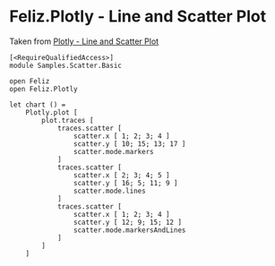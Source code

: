 # Feliz.Plotly - Line and Scatter Plot

Taken from [Plotly - Line and Scatter Plot](https://plot.ly/javascript/line-and-scatter/)

```fsharp:plotly-chart-scatter-basic
[<RequireQualifiedAccess>]
module Samples.Scatter.Basic

open Feliz
open Feliz.Plotly

let chart () =
    Plotly.plot [
        plot.traces [
            traces.scatter [
                scatter.x [ 1; 2; 3; 4 ]
                scatter.y [ 10; 15; 13; 17 ]
                scatter.mode.markers
            ]
            traces.scatter [
                scatter.x [ 2; 3; 4; 5 ]
                scatter.y [ 16; 5; 11; 9 ]
                scatter.mode.lines
            ]
            traces.scatter [
                scatter.x [ 1; 2; 3; 4 ]
                scatter.y [ 12; 9; 15; 12 ]
                scatter.mode.markersAndLines
            ]
        ]
    ]
```